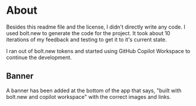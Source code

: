# About

Besides this readme file and the license, I didn't directly write any code. I used bolt.new to generate the code for the project. It took about 10 iterations of my feedback and testing to get it to it's current state.

I ran out of bolt.new tokens and started using GitHub Copilot Workspace to continue the development.

## Banner

A banner has been added at the bottom of the app that says, "built with bolt.new and copilot workspace" with the correct images and links.
